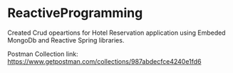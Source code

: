 # ReactiveProgramming

Created Crud opeartions for Hotel Reservation application using Embeded MongoDb and Reactive Spring libraries.

Postman Collection link: https://www.getpostman.com/collections/987abdecfce4240e1fd6

